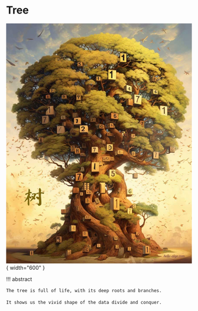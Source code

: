 # Tree

<div class="center-table" markdown>

![tree](../assets/covers/chapter_tree.jpg){ width="600" }

</div>

!!! abstract

    The tree is full of life, with its deep roots and branches.
   
    It shows us the vivid shape of the data divide and conquer.
